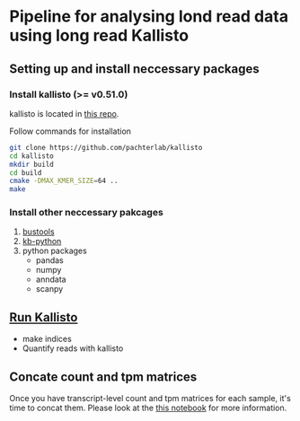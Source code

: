 # Pipeline for analysing lond read data using long read Kallisto

## Setting up and install neccessary packages

### Install kallisto (>= v0.51.0)

kallisto is located in [this repo](https://github.com/pachterlab/kallisto).

Follow commands for installation

```bash
git clone https://github.com/pachterlab/kallisto
cd kallisto
mkdir build
cd build
cmake -DMAX_KMER_SIZE=64 ..
make 
```
### Install other neccessary pakcages

1. [bustools](https://github.com/BUStools/bustools?tab=readme-ov-file#installation)
2. [kb-python](https://github.com/pachterlab/kb_python?tab=readme-ov-file#installation)
3. python packages
    - pandas
    - numpy
    - anndata
    - scanpy


## [Run Kallisto](kallisto-lr.md)

- make indices
- Quantify reads with kallisto

## Concate count and tpm matrices

Once you have transcript-level count and tpm matrices for each sample, it's time to concat them. Please look at the [this notebook](analysis_pipeline.ipynb) for more information.
